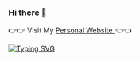 ### Hi there 👋


👉👉 Visit My <a href="http://106.14.156.67:9999/">Personal Website </a> 👈👈

<!--
**CindyCindy424/CindyCindy424** is a ✨ _special_ ✨ repository because its `README.md` (this file) appears on your GitHub profile.

Here are some ideas to get you started:

- 🔭 I’m currently working on ...
- 🌱 I’m currently learning ...
- 👯 I’m looking to collaborate on ...
- 🤔 I’m looking for help with ...
- 💬 Ask me about ...
- 📫 How to reach me: ...
- 😄 Pronouns: ...
- ⚡ Fun fact: ...
-->

<a href="https://git.io/typing-svg"><img src="https://readme-typing-svg.demolab.com?font=Rubik+Spray+Paint&pause=1000&width=435&lines=Hello+World!++This+is+Cindy+speaking+%3A)" alt="Typing SVG" /></a>

<!-- [![Anurag's GitHub stats](https://github-readme-stats.vercel.app/api?username=CindyCindy424)](https://github.com/anuraghazra/github-readme-stats) -->
